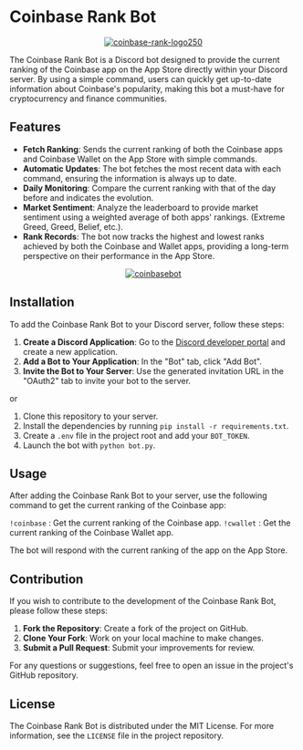 # Coinbase Rank Bot

<p align="center">
<a href="https://imgbb.com/"><img src="https://i.ibb.co/cD9NhBY/coinbase-rank-logo250.png" alt="coinbase-rank-logo250" border="0"></a>
</p>

The Coinbase Rank Bot is a Discord bot designed to provide the current ranking of the Coinbase app on the App Store directly within your Discord server. By using a simple command, users can quickly get up-to-date information about Coinbase's popularity, making this bot a must-have for cryptocurrency and finance communities.

## Features

- **Fetch Ranking**: Sends the current ranking of both the Coinbase apps and Coinbase Wallet on the App Store with simple commands.
- **Automatic Updates**: The bot fetches the most recent data with each command, ensuring the information is always up to date.
- **Daily Monitoring**: Compare the current ranking with that of the day before and indicates the evolution.
- **Market Sentiment**: Analyze the leaderboard to provide market sentiment using a weighted average of both apps' rankings. (Extreme Greed, Greed, Belief, etc.).
- **Rank Records**: The bot now tracks the highest and lowest ranks achieved by both the Coinbase and Wallet apps, providing a long-term perspective on their performance in the App Store.

<p align="center">
<a href="https://ibb.co/HNKD0YB"><img src="https://i.ibb.co/B4fVmjc/coinbasebot.png" alt="coinbasebot" border="0"></a>
</p>

## Installation

To add the Coinbase Rank Bot to your Discord server, follow these steps:

1. **Create a Discord Application**: Go to the [Discord developer portal](https://discord.com/developers/applications) and create a new application.
2. **Add a Bot to Your Application**: In the "Bot" tab, click "Add Bot".
3. **Invite the Bot to Your Server**: Use the generated invitation URL in the "OAuth2" tab to invite your bot to the server.

or

1. Clone this repository to your server.
2. Install the dependencies by running `pip install -r requirements.txt`.
3. Create a `.env` file in the project root and add your `BOT_TOKEN`.
4. Launch the bot with `python bot.py`.

## Usage

After adding the Coinbase Rank Bot to your server, use the following command to get the current ranking of the Coinbase app:

<code>!coinbase</code> : Get the current ranking of the Coinbase app.                                                                                                                                                                                                 <code>!cwallet</code> : Get the current ranking of the Coinbase Wallet app.

The bot will respond with the current ranking of the app on the App Store.

## Contribution

If you wish to contribute to the development of the Coinbase Rank Bot, please follow these steps:

1. **Fork the Repository**: Create a fork of the project on GitHub.
2. **Clone Your Fork**: Work on your local machine to make changes.
3. **Submit a Pull Request**: Submit your improvements for review.

For any questions or suggestions, feel free to open an issue in the project's GitHub repository.

## License

The Coinbase Rank Bot is distributed under the MIT License. For more information, see the `LICENSE` file in the project repository.


